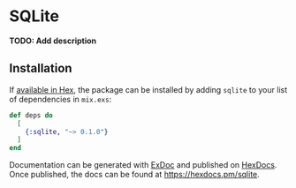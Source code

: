 # SQLite

**TODO: Add description**

## Installation

If [available in Hex](https://hex.pm/docs/publish), the package can be installed
by adding `sqlite` to your list of dependencies in `mix.exs`:

```elixir
def deps do
  [
    {:sqlite, "~> 0.1.0"}
  ]
end
```

Documentation can be generated with [ExDoc](https://github.com/elixir-lang/ex_doc)
and published on [HexDocs](https://hexdocs.pm). Once published, the docs can
be found at <https://hexdocs.pm/sqlite>.

